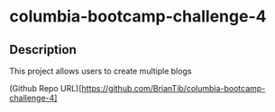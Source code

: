 # columbia-bootcamp-challenge-4

## Description

This project allows users to create multiple blogs 

(Github Repo URL)[https://github.com/BrianTib/columbia-bootcamp-challenge-4]